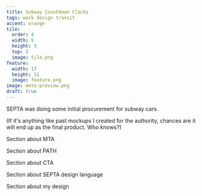 ```yaml
---
title: Subway Countdown Clocks
tags: work design transit
accent: orange
tile:
  order: 4
  width: 5
  height: 5
  top: 2
  image: tile.png
feature:
  width: 17
  height: 11
  image: feature.png
image: meta-preview.png
draft: true
---
```


SEPTA was doing some initial procurement for subway cars.

(If it's anything like past mockups I created for the authority, chances are it will end up as the final product. Who knows?)

Section about MTA

Section about PATH

Section about CTA

Section about SEPTA design language

Section about my design